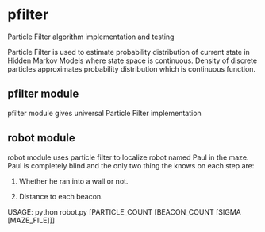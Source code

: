 pfilter
=======

Particle Filter algorithm implementation and testing

Particle Filter is used to estimate probability distribution 
of current state in Hidden Markov Models where state space 
is continuous. Density of discrete particles approximates 
probability distribution which is continuous function.


pfilter module
--------------
pfilter module gives universal Particle Filter implementation


robot module
--------------
robot module uses particle filter to localize robot named Paul 
in the maze. Paul is completely blind and the only two thing the knows 
on each step are:

1. Whether he ran into a wall or not. 

2. Distance to each beacon.


USAGE: python robot.py [PARTICLE_COUNT [BEACON_COUNT [SIGMA [MAZE_FILE]]]
